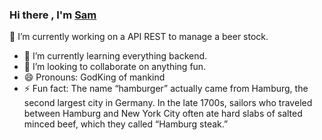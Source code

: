 ### Hi there , I'm [Sam][website] 

 🔭 I’m currently working on a API REST to manage a beer stock.
- 🌱 I’m currently learning everything backend.
- 👯 I’m looking to collaborate on anything fun.
- 😄 Pronouns: GodKing of mankind
- ⚡ Fun fact: The name “hamburger” actually came from Hamburg, the second largest city in Germany. In the late 1700s, sailors who traveled between Hamburg and New York City often ate hard slabs of salted minced beef, which they called “Hamburg steak.”

<!--
**SammeJanderson/SammeJanderson** is a ✨ _special_ ✨ repository because its `README.md` (this file) appears on your GitHub profile.

Here are some ideas to get you started:

-
-->

[website]: https://sammejanderson.github.io
